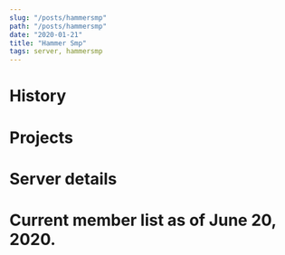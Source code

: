 ```yaml
---
slug: "/posts/hammersmp"
path: "/posts/hammersmp"
date: "2020-01-21"
title: "Hammer Smp"
tags: server, hammersmp
---
```




# History

# Projects

# Server details

# Current member list as of June 20, 2020.
